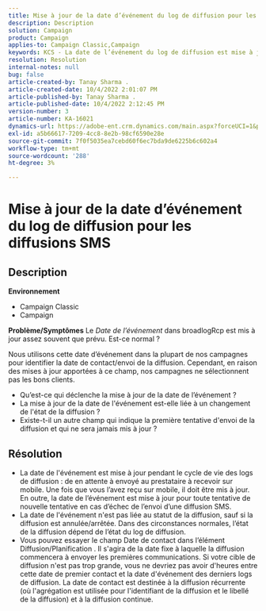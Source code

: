 ```yaml
---
title: Mise à jour de la date d’événement du log de diffusion pour les diffusions SMS
description: Description
solution: Campaign
product: Campaign
applies-to: Campaign Classic,Campaign
keywords: KCS - La date de l’événement du log de diffusion est mise à jour pour les diffusions SMS.
resolution: Resolution
internal-notes: null
bug: false
article-created-by: Tanay Sharma .
article-created-date: 10/4/2022 2:01:07 PM
article-published-by: Tanay Sharma .
article-published-date: 10/4/2022 2:12:45 PM
version-number: 3
article-number: KA-16021
dynamics-url: https://adobe-ent.crm.dynamics.com/main.aspx?forceUCI=1&pagetype=entityrecord&etn=knowledgearticle&id=35c58ef9-ec43-ed11-bba2-0022480868ff
exl-id: a5b66617-7209-4cc8-8e2b-98cf6590e28e
source-git-commit: 7f0f5035ea7cebd60f6ec7bda9de6225b6c602a4
workflow-type: tm+mt
source-wordcount: '288'
ht-degree: 3%

---
```


# Mise à jour de la date d’événement du log de diffusion pour les diffusions SMS

## Description

<b>Environnement</b>
- Campaign Classic
- Campaign

<b>Problème/Symptômes</b>
Le *Date de l’événement* dans broadlogRcp est mis à jour assez souvent que prévu. Est-ce normal ?

Nous utilisons cette date d’événement dans la plupart de nos campagnes pour identifier la date de contact/envoi de la diffusion. Cependant, en raison des mises à jour apportées à ce champ, nos campagnes ne sélectionnent pas les bons clients.

- Qu’est-ce qui déclenche la mise à jour de la date de l’événement ?
- La mise à jour de la date de l&#39;événement est-elle liée à un changement de l&#39;état de la diffusion ?
- Existe-t-il un autre champ qui indique la première tentative d&#39;envoi de la diffusion et qui ne sera jamais mis à jour ?





## Résolution


- La date de l&#39;événement est mise à jour pendant le cycle de vie des logs de diffusion : de en attente à envoyé au prestataire à recevoir sur mobile. Une fois que vous l’avez reçu sur mobile, il doit être mis à jour. En outre, la date de l’événement est mise à jour pour toute tentative de nouvelle tentative en cas d’échec de l’envoi d’une diffusion SMS.
- La date de l&#39;événement n&#39;est pas liée au statut de la diffusion, sauf si la diffusion est annulée/arrêtée. Dans des circonstances normales, l’état de la diffusion dépend de l’état du log de diffusion.
- Vous pouvez essayer le champ Date de contact dans l’élément Diffusion/Planification . Il s&#39;agira de la date fixe à laquelle la diffusion commencera à envoyer les premières communications. Si votre cible de diffusion n&#39;est pas trop grande, vous ne devriez pas avoir d&#39;heures entre cette date de premier contact et la date d&#39;événement des derniers logs de diffusion. La date de contact est destinée à la diffusion récurrente (où l&#39;agrégation est utilisée pour l&#39;identifiant de la diffusion et le libellé de la diffusion) et à la diffusion continue.

